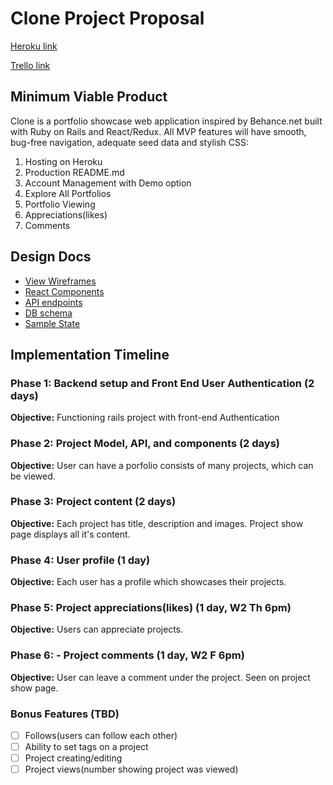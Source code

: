 # Clone Project Proposal

[Heroku link][heroku]

[Trello link][trello]

[heroku]: http://www.clone.herokuapp.com
[trello]: https://trello.com/b/ALgfuX0Q/clone

## Minimum Viable Product

Clone is a portfolio showcase web application inspired by Behance.net built with Ruby on Rails and React/Redux. All MVP features will have smooth, bug-free navigation, adequate seed data and stylish CSS:

1. Hosting on Heroku
2. Production README.md
3. Account Management with Demo option
4. Explore All Portfolios
5. Portfolio Viewing
6. Appreciations(likes)
7. Comments

## Design Docs
* [View Wireframes](https://github.com/mischatch/Clone-app/blob/master/docs/docs/wireframes)
* [React Components](https://github.com/mischatch/Clone-app/blob/master/docs/docs/component-hierarchy.md)
* [API endpoints](https://github.com/mischatch/Clone-app/blob/master/docs/docs/api-endpoints.md)
* [DB schema](https://github.com/mischatch/Clone-app/blob/master/docs/docs/schema.md)
* [Sample State](https://github.com/mischatch/Clone-app/blob/master/docs/docs/sample-state.md)




## Implementation Timeline

### Phase 1: Backend setup and Front End User Authentication (2 days)

**Objective:** Functioning rails project with front-end Authentication

### Phase 2: Project Model, API, and components (2 days)

**Objective:** User can have a porfolio consists of many projects, which can be viewed.

### Phase 3: Project content (2 days)

**Objective:** Each project has title, description and images. Project show page displays all it's content.

### Phase 4: User profile (1 day)

**Objective:** Each user has a profile which showcases their projects.

### Phase 5: Project appreciations(likes) (1 day, W2 Th 6pm)

**Objective:** Users can appreciate projects.

### Phase 6: - Project comments (1 day, W2 F 6pm)

**Objective:** User can leave a comment under the project. Seen on project show page.

### Bonus Features (TBD)
- [ ] Follows(users can follow each other)
- [ ] Ability to set tags on a project
- [ ] Project creating/editing
- [ ] Project views(number showing project was viewed)
